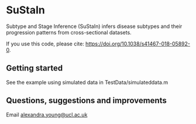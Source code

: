 # SuStaIn

Subtype and Stage Inference (SuStaIn) infers disease subtypes and their progression patterns from cross-sectional datasets. 

If you use this code, please cite: https://doi.org/10.1038/s41467-018-05892-0.


## Getting started

See the example using simulated data in TestData/simulateddata.m


## Questions, suggestions and improvements

Email alexandra.young@ucl.ac.uk
